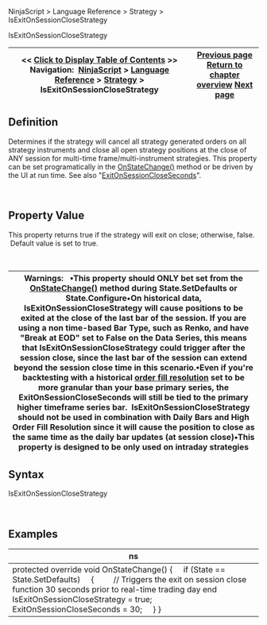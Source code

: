 ﻿


NinjaScript \> Language Reference \> Strategy \> IsExitOnSessionCloseStrategy






















IsExitOnSessionCloseStrategy







| \<\< [Click to Display Table of Contents](isexitonsessionclosestrategy.md) \>\> **Navigation:**     [NinjaScript](ninjascript.md) \> [Language Reference](language_reference_wip.md) \> [Strategy](strategy.md) \> IsExitOnSessionCloseStrategy | [Previous page](isadoptaccountpositionaware.md) [Return to chapter overview](strategy.md) [Next page](isfilllimitontouch.md) |
| --- | --- |











## Definition


Determines if the strategy will cancel all strategy generated orders on all strategy instruments and close all open strategy positions at the close of ANY session for multi\-time frame/multi\-instrument strategies. This property can be set programatically in the [OnStateChange()](onstatechange.md) method or be driven by the UI at run time. See also "[ExitOnSessionCloseSeconds](exitonsessioncloseseconds.md)".


 


## Property Value


This property returns true if the strategy will exit on close; otherwise, false.  Default value is set to true.


 




| Warnings:   •This property should ONLY bet set from the [OnStateChange()](onstatechange.md) method during State.SetDefaults or State.Configure•On historical data, IsExitOnSessionCloseStrategy will cause positions to be exited at the close of the last bar of the session. If you are using a non time\-based Bar Type, such as Renko, and have "Break at EOD" set to False on the Data Series, this means that IsExitOnSessionCloseStrategy could trigger after the session close, since the last bar of the session can extend beyond the session close time in this scenario.•Even if you're backtesting with a historical [order fill resolution](orderfillresolution.md) set to be more granular than your base primary series, the ExitOnSessionCloseSeconds will still be tied to the primary higher timeframe series bar.  IsExitOnSessionCloseStrategy should not be used in combination with Daily Bars and High Order Fill Resolution since it will cause the position to close as the same time as the daily bar updates (at session close)•This property is designed to be only used on intraday strategies |
| --- |



## 


## 


## Syntax


IsExitOnSessionCloseStrategy


 


## 


## Examples




| ns |
| --- |
| protected override void OnStateChange() {      if (State \=\= State.SetDefaults)      {          // Triggers the exit on session close function 30 seconds prior to real\-time trading day end           IsExitOnSessionCloseStrategy \= true;          ExitOnSessionCloseSeconds \= 30;      } } |









